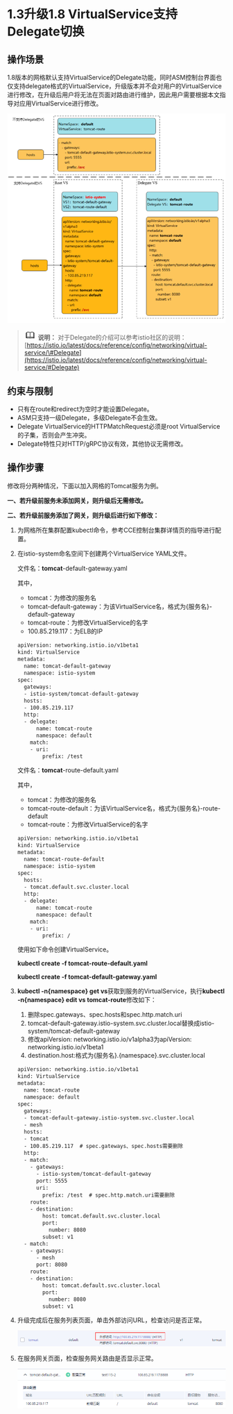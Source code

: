# 1.3升级1.8 VirtualService支持Delegate切换<a name="asm_01_0083"></a>

## 操作场景<a name="zh-cn_topic_0000001246831407_section1415014918"></a>

1.8版本的网格默认支持VirtualService的Delegate功能，同时ASM控制台界面也仅支持delegate格式的VirtualService，升级版本并不会对用户的VirtualService进行修改，在升级后用户将无法在页面对路由进行维护，因此用户需要根据本文指导对应用VirtualService进行修改。

![](figures/zh-cn_image_0000001260380265.png)

>![](public_sys-resources/icon-note.gif) **说明：** 
>对于Delegate的介绍可以参考istio社区的说明：
>[https://istio.io/latest/docs/reference/config/networking/virtual-service/\#Delegate](https://istio.io/latest/docs/reference/config/networking/virtual-service/#Delegate)

## 约束与限制<a name="zh-cn_topic_0000001246831407_section105471049121011"></a>

-   只有在route和redirect为空时才能设置Delegate。
-   ASM只支持一级Delegate，多级Delegate不会生效。
-   Delegate VirtualService的HTTPMatchRequest必须是root VirtualService的子集，否则会产生冲突。
-   Delegate特性只对HTTP/gRPC协议有效，其他协议无需修改。

## 操作步骤<a name="zh-cn_topic_0000001246831407_section73771009118"></a>

修改将分两种情况，下面以加入网格的Tomcat服务为例。

**一、若升级前服务未添加网关，则升级后无需修改。**

**二、若升级前服务添加了网关，则升级后进行如下修改：**

1.  为网格所在集群配置kubectl命令，参考CCE控制台集群详情页的指导进行配置。
2.  在istio-system命名空间下创建两个VirtualService YAML文件。

    文件名：**tomcat**-default-gateway.yaml

    其中，

    -   tomcat：为修改的服务名
    -   tomcat-default-gateway：为该VirtualService名，格式为\{服务名\}-default-gateway
    -   tomcat-route：为修改VirtualService的名字
    -   100.85.219.117：为ELB的IP

    ```
    apiVersion: networking.istio.io/v1beta1
    kind: VirtualService
    metadata:
      name: tomcat-default-gateway
      namespace: istio-system
    spec:
      gateways:
      - istio-system/tomcat-default-gateway
      hosts:
      - 100.85.219.117
      http:
      - delegate:
          name: tomcat-route
          namespace: default
        match:
        - uri:
            prefix: /test
    
    ```

    文件名：**tomcat**-route-default.yaml

    其中，

    -   tomcat：为修改的服务名
    -   tomcat-route-default：为该VirtualService名，格式为\{服务名\}-route-default
    -   tomcat-route：为修改VirtualService的名字

    ```
    apiVersion: networking.istio.io/v1beta1
    kind: VirtualService
    metadata:
      name: tomcat-route-default
      namespace: istio-system
    spec:
      hosts:
      - tomcat.default.svc.cluster.local
      http:
      - delegate:
          name: tomcat-route
          namespace: default
        match:
        - uri:
            prefix: /
    
    ```

    使用如下命令创建VirtualService。

    **kubectl create -f tomcat-route-default.yaml**

    **kubectl create -f tomcat-default-gateway.yaml**

3.  **kubectl -n\{namespace\} get vs**获取到服务的VirtualService，执行**kubectl -n\{namespace\} edit vs tomcat-route**修改如下：

    1.  删除spec.gateways、spec.hosts和spec.http.match.uri
    2.  tomcat-default-gateway.istio-system.svc.cluster.local替换成istio-system/tomcat-default-gateway
    3.  修改apiVersion: networking.istio.io/v1alpha3为apiVersion: networking.istio.io/v1beta1
    4.  destination.host:格式为\{服务名\}.\{namespace\}.svc.cluster.local

    ```
    apiVersion: networking.istio.io/v1beta1
    kind: VirtualService
    metadata:
      name: tomcat-route
      namespace: default
    spec:
      gateways:
      - tomcat-default-gateway.istio-system.svc.cluster.local
      - mesh
      hosts:
      - tomcat
      - 100.85.219.117  # spec.gateways、spec.hosts需要删除
      http:
      - match:
        - gateways:
          - istio-system/tomcat-default-gateway
          port: 5555
          uri:
            prefix: /test  # spec.http.match.uri需要删除
        route:
        - destination:
            host: tomcat.default.svc.cluster.local
            port:
              number: 8080
            subset: v1
      - match:
        - gateways:
          - mesh
          port: 8080
        route:
        - destination:
            host: tomcat.default.svc.cluster.local
            port:
              number: 8080
            subset: v1
    ```

4.  升级完成后在服务列表页面，单击外部访问URL，检查访问是否正常。

    ![](figures/111-19.png)

5.  在服务网关页面，检查服务网关路由是否显示正常。

    ![](figures/unnaming---2021-11-25T173317-962-20.png)


